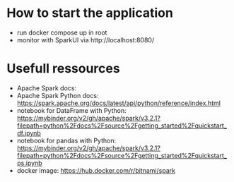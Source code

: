 # How to start the application

- run docker compose up in root 
- monitor with SparkUI via http://localhost:8080/

# Usefull ressources

- Apache Spark docs:
- Apache Spark Python docs: https://spark.apache.org/docs/latest/api/python/reference/index.html
- notebook for DataFrame with Python: https://mybinder.org/v2/gh/apache/spark/v3.2.1?filepath=python%2Fdocs%2Fsource%2Fgetting_started%2Fquickstart_df.ipynb
- notebook for pandas with Python: https://mybinder.org/v2/gh/apache/spark/v3.2.1?filepath=python%2Fdocs%2Fsource%2Fgetting_started%2Fquickstart_ps.ipynb
- docker image: https://hub.docker.com/r/bitnami/spark